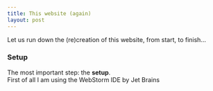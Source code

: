 ```yaml
---
title: This website (again)
layout: post
---
```

Let us run down the (re)creation of this website, from start, to finish...

### Setup

The most important step: the **setup**.  
First of all I am using the WebStorm IDE by Jet Brains